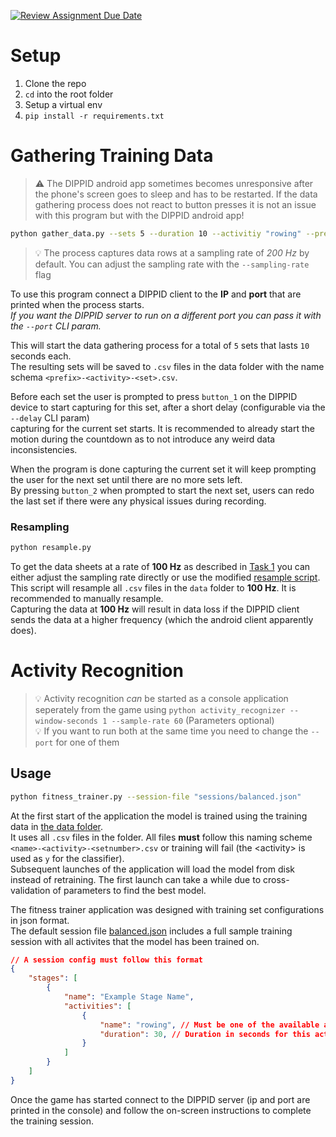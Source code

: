 [![Review Assignment Due Date](https://classroom.github.com/assets/deadline-readme-button-22041afd0340ce965d47ae6ef1cefeee28c7c493a6346c4f15d667ab976d596c.svg)](https://classroom.github.com/a/EppqwQTz)

# Setup

1. Clone the repo
2. `cd` into the root folder
3. Setup a virtual env
4. `pip install -r requirements.txt`

# Gathering Training Data

> ⚠️ The DIPPID android app sometimes becomes unresponsive after the phone's screen goes to sleep and has to be restarted. If the data gathering process does not react to button presses it is not an issue with this program but with the DIPPID android app!

```sh
python gather_data.py --sets 5 --duration 10 --activitiy "rowing" --prefix "name"
```
> 💡 The process captures data rows at a sampling rate of *200 Hz* by default. You can adjust the sampling rate with the `--sampling-rate` flag

To use this program connect a DIPPID client to the **IP** and **port** that are printed when the process starts.  
*If you want the DIPPID server to run on a different port you can pass it with the `--port` CLI param.*  

This will start the data gathering process for a total of `5` sets that lasts `10` seconds each.  
The resulting sets will be saved to `.csv` files in the data folder with the name schema `<prefix>-<activity>-<set>.csv`.  

Before each set the user is prompted to press `button_1` on the DIPPID device to start capturing for this set, after a short delay (configurable via the `--delay` CLI param)  
capturing for the current set starts. It is recommended to already start the motion during the countdown as to not introduce any weird data inconsistencies.  

When the program is done capturing the current set it will keep prompting the user for the next set until there are no more sets left.  
By pressing `button_2` when prompted to start the next set, users can redo the last set if there were any physical issues during recording.

### Resampling

```sh
python resample.py
```

To get the data sheets at a rate of **100 Hz** as described in [Task 1](./assignment03.pdf) you can either adjust the sampling rate directly or use the modified [resample script](./resample.py).  
This script will resample all `.csv` files in the `data` folder to **100 Hz**. It is recommended to manually resample.  
Capturing the data at **100 Hz** will result in data loss if the DIPPID client sends the data at a higher frequency (which the android client apparently does).  

# Activity Recognition

> 💡 Activity recognition *can* be started as a console application seperately from the game using `python activity_recognizer --window-seconds 1 --sample-rate 60` (Parameters optional)  
> 💡 If you want to run both at the same time you need to change the `--port` for one of them

## Usage

```sh
python fitness_trainer.py --session-file "sessions/balanced.json"
```

At the first start of the application the model is trained using the training data in [the data folder](./data/).  
It uses all `.csv` files in the folder. All files **must** follow this naming scheme `<name>-<activity>-<setnumber>.csv` or training will fail (the \<activity> is used as `y` for the classifier).  
Subsequent launches of the application will load the model from disk instead of retraining. The first launch can take a while due to cross-validation of parameters to find the best model.  

The fitness trainer application was designed with training set configurations in json format.  
The default session file [balanced.json](./sessions/balanced.json) includes a full sample training session with all activites that the model has been trained on.  

```json
// A session config must follow this format
{
    "stages": [
        {
            "name": "Example Stage Name",
            "activities": [
                {
                    "name": "rowing", // Must be one of the available activities and be unique within the stage
                    "duration": 30, // Duration in seconds for this activity
                }
            ]
        }
    ]
}
```

Once the game has started connect to the DIPPID server (ip and port are printed in the console) and follow the on-screen instructions to complete the training session.
